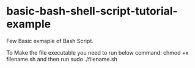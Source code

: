 # basic-bash-shell-script-tutorial-example

Few Basic exmaple of Bash Script.

To Make the file executable you need to run below command:
chmod +x filename.sh 
and then run 
sudo ./filename.sh
